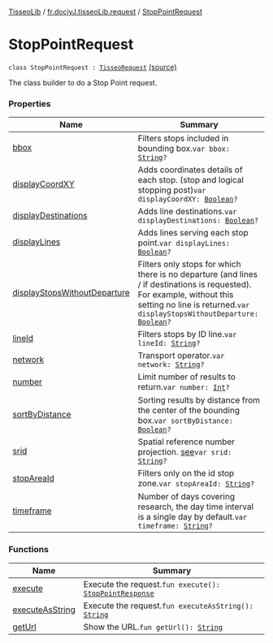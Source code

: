 [TisseoLib](../../index.md) / [fr.docjyJ.tisseoLib.request](../index.md) / [StopPointRequest](./index.md)

# StopPointRequest

`class StopPointRequest : `[`TisseoRequest`](../-tisseo-request/index.md) [(source)](https://github.com/docjyJ/TisseoLib/tree/master/src/main/kotlin/fr/docjyJ/tisseoLib/request/StopPointRequest.kt#L27)

The class builder to do a Stop Point request.

### Properties

| Name | Summary |
|---|---|
| [bbox](bbox.md) | Filters stops included in bounding box.`var bbox: `[`String`](https://kotlinlang.org/api/latest/jvm/stdlib/kotlin/-string/index.html)`?` |
| [displayCoordXY](display-coord-x-y.md) | Adds coordinates details of each stop. (stop and logical stopping post)`var displayCoordXY: `[`Boolean`](https://kotlinlang.org/api/latest/jvm/stdlib/kotlin/-boolean/index.html)`?` |
| [displayDestinations](display-destinations.md) | Adds line destinations.`var displayDestinations: `[`Boolean`](https://kotlinlang.org/api/latest/jvm/stdlib/kotlin/-boolean/index.html)`?` |
| [displayLines](display-lines.md) | Adds lines serving each stop point.`var displayLines: `[`Boolean`](https://kotlinlang.org/api/latest/jvm/stdlib/kotlin/-boolean/index.html)`?` |
| [displayStopsWithoutDeparture](display-stops-without-departure.md) | Filters only stops for which there is no departure (and lines / if destinations is requested). For example, without this setting no line is returned.`var displayStopsWithoutDeparture: `[`Boolean`](https://kotlinlang.org/api/latest/jvm/stdlib/kotlin/-boolean/index.html)`?` |
| [lineId](line-id.md) | Filters stops by ID line.`var lineId: `[`String`](https://kotlinlang.org/api/latest/jvm/stdlib/kotlin/-string/index.html)`?` |
| [network](network.md) | Transport operator.`var network: `[`String`](https://kotlinlang.org/api/latest/jvm/stdlib/kotlin/-string/index.html)`?` |
| [number](number.md) | Limit number of results to return.`var number: `[`Int`](https://kotlinlang.org/api/latest/jvm/stdlib/kotlin/-int/index.html)`?` |
| [sortByDistance](sort-by-distance.md) | Sorting results by distance from the center of the bounding box.`var sortByDistance: `[`Boolean`](https://kotlinlang.org/api/latest/jvm/stdlib/kotlin/-boolean/index.html)`?` |
| [srid](srid.md) | Spatial reference number projection. [see](https://en.wikipedia.org/wiki/SRID)`var srid: `[`String`](https://kotlinlang.org/api/latest/jvm/stdlib/kotlin/-string/index.html)`?` |
| [stopAreaId](stop-area-id.md) | Filters only on the id stop zone.`var stopAreaId: `[`String`](https://kotlinlang.org/api/latest/jvm/stdlib/kotlin/-string/index.html)`?` |
| [timeframe](timeframe.md) | Number of days covering research, the day time interval is a single day by default.`var timeframe: `[`String`](https://kotlinlang.org/api/latest/jvm/stdlib/kotlin/-string/index.html)`?` |

### Functions

| Name | Summary |
|---|---|
| [execute](execute.md) | Execute the request.`fun execute(): `[`StopPointResponse`](../../fr.docjy-j.tisseo-lib.response/-stop-point-response/index.md) |
| [executeAsString](execute-as-string.md) | Execute the request.`fun executeAsString(): `[`String`](https://kotlinlang.org/api/latest/jvm/stdlib/kotlin/-string/index.html) |
| [getUrl](get-url.md) | Show the URL.`fun getUrl(): `[`String`](https://kotlinlang.org/api/latest/jvm/stdlib/kotlin/-string/index.html) |
